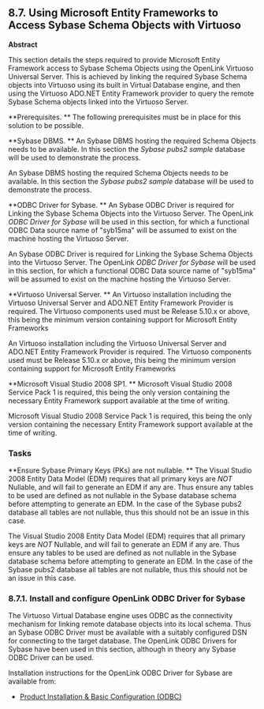 <div id="vdbenginesyb" class="section">

<div class="titlepage">

<div>

<div>

## 8.7. Using Microsoft Entity Frameworks to Access Sybase Schema Objects with Virtuoso

</div>

<div>

<div class="abstract">

**Abstract**

This section details the steps required to provide Microsoft Entity
Framework access to Sybase Schema Objects using the OpenLink Virtuoso
Universal Server. This is achieved by linking the required Sybase Schema
objects into Virtuoso using its built in Virtual Database engine, and
then using the Virtuoso ADO.NET Entity Framework provider to query the
remote Sybase Schema objects linked into the Virtuoso Server.

</div>

</div>

</div>

</div>

**Prerequisites. ** The following prerequisites must be in place for
this solution to be possible.

**Sybase DBMS. ** An Sybase DBMS hosting the required Schema Objects
needs to be available. In this section the
<span class="emphasis">*Sybase pubs2 sample*</span> database will be
used to demonstrate the process.

An Sybase DBMS hosting the required Schema Objects needs to be
available. In this section the <span class="emphasis">*Sybase pubs2
sample*</span> database will be used to demonstrate the process.

**ODBC Driver for Sybase. ** An Sybase ODBC Driver is required for
Linking the Sybase Schema Objects into the Virtuoso Server. The OpenLink
<span class="emphasis">*ODBC Driver for Sybase*</span> will be used in
this section, for which a functional ODBC Data source name of "syb15ma"
will be assumed to exist on the machine hosting the Virtuoso Server.

An Sybase ODBC Driver is required for Linking the Sybase Schema Objects
into the Virtuoso Server. The OpenLink <span class="emphasis">*ODBC
Driver for Sybase*</span> will be used in this section, for which a
functional ODBC Data source name of "syb15ma" will be assumed to exist
on the machine hosting the Virtuoso Server.

**Virtuoso Universal Server. ** An Virtuoso installation including the
Virtuoso Universal Server and ADO.NET Entity Framework Provider is
required. The Virtuoso components used must be Release 5.10.x or above,
this being the minimum version containing support for Microsoft Entity
Frameworks

An Virtuoso installation including the Virtuoso Universal Server and
ADO.NET Entity Framework Provider is required. The Virtuoso components
used must be Release 5.10.x or above, this being the minimum version
containing support for Microsoft Entity Frameworks

**Microsoft Visual Studio 2008 SP1. ** Microsoft Visual Studio 2008
Service Pack 1 is required, this being the only version containing the
necessary Entity Framework support available at the time of writing.

Microsoft Visual Studio 2008 Service Pack 1 is required, this being the
only version containing the necessary Entity Framework support available
at the time of writing.

### Tasks

**Ensure Sybase Primary Keys (PKs) are not nullable. ** The Visual
Studio 2008 Entity Data Model (EDM) requires that all primary keys are
<span class="emphasis">*NOT*</span> Nullable, and will fail to generate
an EDM if any are. Thus ensure any tables to be used are defined as not
nullable in the Sybase database schema before attempting to generate an
EDM. In the case of the Sybase pubs2 database all tables are not
nullable, thus this should not be an issue in this case.

The Visual Studio 2008 Entity Data Model (EDM) requires that all primary
keys are <span class="emphasis">*NOT*</span> Nullable, and will fail to
generate an EDM if any are. Thus ensure any tables to be used are
defined as not nullable in the Sybase database schema before attempting
to generate an EDM. In the case of the Sybase pubs2 database all tables
are not nullable, thus this should not be an issue in this case.

<div id="vdbenginesybinst" class="section">

<div class="titlepage">

<div>

<div>

### 8.7.1. Install and configure OpenLink ODBC Driver for Sybase

</div>

</div>

</div>

The Virtuoso Virtual Database engine uses ODBC as the connectivity
mechanism for linking remote database objects into its local schema.
Thus an Sybase ODBC Driver must be available with a suitably configured
DSN for connecting to the target database. The OpenLink ODBC Drivers for
Sybase have been used in this section, although in theory any Sybase
ODBC Driver can be used.

Installation instructions for the OpenLink ODBC Driver for Sybase are
available from:

<div class="itemizedlist">

- <a
  href="http://wikis.openlinksw.com/dataspace/owiki/wiki/UdaWikiWeb/InstallConfigODBC"
  class="ulink" target="_top">Product Installation &amp; Basic
  Configuration (ODBC)</a>

</div>

</div>

</div>
